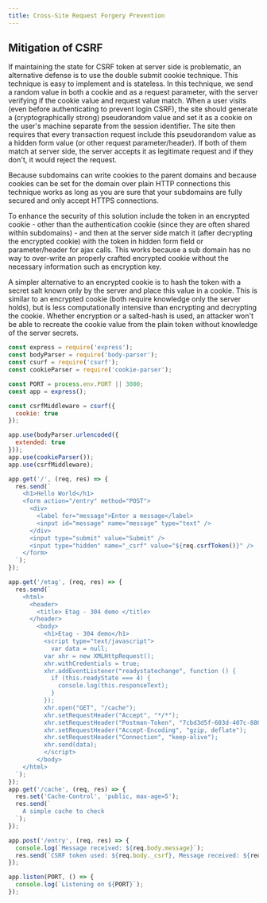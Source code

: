 ```yaml
---
title: Cross-Site Request Forgery Prevention
---
```

## Mitigation of CSRF

If maintaining the state for CSRF token at server side is problematic, an alternative defense is to use the double submit cookie technique. This technique is easy to implement and is stateless. In this technique, we send a random value in both a cookie and as a request parameter, with the server verifying if the cookie value and request value match. When a user visits (even before authenticating to prevent login CSRF), the site should generate a (cryptographically strong) pseudorandom value and set it as a cookie on the user's machine separate from the session identifier. The site then requires that every transaction request include this pseudorandom value as a hidden form value (or other request parameter/header). If both of them match at server side, the server accepts it as legitimate request and if they don't, it would reject the request.

Because subdomains can write cookies to the parent domains and because cookies can be set for the domain over plain HTTP connections this technique works as long as you are sure that your subdomains are fully secured and only accept HTTPS connections.

To enhance the security of this solution include the token in an encrypted cookie - other than the authentication cookie (since they are often shared within subdomains) - and then at the server side match it (after decrypting the encrypted cookie) with the token in hidden form field or parameter/header for ajax calls. This works because a sub domain has no way to over-write an properly crafted encrypted cookie without the necessary information such as encryption key.

A simpler alternative to an encrypted cookie is to hash the token with a secret salt known only by the server and place this value in a cookie. This is similar to an encrypted cookie (both require knowledge only the server holds), but is less computationally intensive than encrypting and decrypting the cookie. Whether encryption or a salted-hash is used, an attacker won't be able to recreate the cookie value from the plain token without knowledge of the server secrets.

```js
const express = require('express');
const bodyParser = require('body-parser');
const csurf = require('csurf');
const cookieParser = require('cookie-parser');

const PORT = process.env.PORT || 3000;
const app = express();

const csrfMiddleware = csurf({
  cookie: true
});

app.use(bodyParser.urlencoded({
  extended: true
}));
app.use(cookieParser());
app.use(csrfMiddleware);

app.get('/', (req, res) => {
  res.send(`
    <h1>Hello World</h1>
    <form action="/entry" method="POST">
      <div>
        <label for="message">Enter a message</label>
        <input id="message" name="message" type="text" />
      </div>
      <input type="submit" value="Submit" />
      <input type="hidden" name="_csrf" value="${req.csrfToken()}" />
    </form>
  `);
});

app.get('/etag', (req, res) => {
  res.send(`
    <html>
      <header>
        <title> Etag - 304 demo </title>
      </header>
        <body>
          <h1>Etag - 304 demo</h1>
          <script type="text/javascript">
            var data = null;
          var xhr = new XMLHttpRequest();
          xhr.withCredentials = true;
          xhr.addEventListener("readystatechange", function () {
            if (this.readyState === 4) {
              console.log(this.responseText);
            }
          });
          xhr.open("GET", "/cache");
          xhr.setRequestHeader("Accept", "*/*");
          xhr.setRequestHeader("Postman-Token", "7cbd3d5f-603d-407c-8867-b80cf6bb25a3,a81fdfad-32d9-426a-86cb-7e800a95b2e3");
          xhr.setRequestHeader("Accept-Encoding", "gzip, deflate");
          xhr.setRequestHeader("Connection", "keep-alive");
          xhr.send(data);
          </script>
        </body>
    </html>
  `);
});
app.get('/cache', (req, res) => {
  res.set('Cache-Control', 'public, max-age=5');
  res.send(`
    A simple cache to check
  `);
});

app.post('/entry', (req, res) => {
  console.log(`Message received: ${req.body.message}`);
  res.send(`CSRF token used: ${req.body._csrf}, Message received: ${req.body.message}`);
});

app.listen(PORT, () => {
  console.log(`Listening on ${PORT}`);
});
```